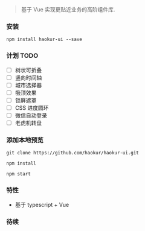 > 基于 Vue 实现更贴近业务的高阶组件库.

### 安装

```shell
npm install haokur-ui --save
```

### 计划 TODO

-   [ ] 树状可折叠
-   [ ] 竖向时间轴
-   [ ] 城市选择器
-   [ ] 吸顶效果
-   [ ] 锁屏遮罩
-   [ ] CSS 进度圆环
-   [ ] 微信自动登录
-   [ ] 老虎机转盘

### 添加本地预览

```shell
git clone https://github.com/haokur/haokur-ui.git

npm install

npm start
```

### 特性

-   基于 typescript + Vue

### 待续
